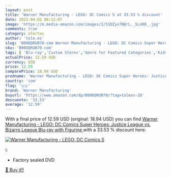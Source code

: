 ```yaml
---
layout: post
title: 'Warner Manufacturing - LEGO: DC Comics S at 33.53 % discount'
date: 2021-04-02 06:12:07
image: 'https://m.media-amazon.com/images/I/51DZyx7NQrL._SL400_.jpg'
comments: true
category: ofertas
author: 'tole.es'
slug: 'B00OQRUB70-com Warner Manufacturing - LEGO: DC Comics Super Heroes:...'
sku: 'B00OQRUB70-com'
tags: [ 'Blu-ray','Custom Stores','Genre for Featured Categories','Kids & Family','Movies','Movies & Films','Movies & TV','Specialty Stores','lego:','warner manufacturing', ]
actualPrice: 12.59 USD
currency: USD
price: 12.59
comparePrice: 18.94 USD
prodname: 'Warner Manufacturing - LEGO: DC Comics Super Heroes: Justice League vs. Bizarro League  Blu-ray   with Figurine '
country: 'com'
flag: '🇺🇸'
brand: 'Warner Manufacturing'
buyurl: 'https://www.amazon.com/dp/B00OQRUB70/?tag=tolees-20'
descuento: '33.53'
average: '12.59'
---
```


With a final price of 12.59 USD (original: 18.94 USD) you can find [Warner Manufacturing - LEGO: DC Comics Super Heroes: Justice League vs. Bizarro League  Blu-ray   with Figurine ](https://www.amazon.com/dp/B00OQRUB70/?tag=tolees-20) with a  33.53 % discount here:

[![Warner Manufacturing - LEGO: DC Comics S](https://m.media-amazon.com/images/I/51DZyx7NQrL._SL400_.jpg)](https://www.amazon.com/dp/B00OQRUB70/?tag=tolees-20)

ℹ️:

- Factory sealed DVD

[🛒 Buy it!!](https://www.amazon.com/dp/B00OQRUB70/?tag=tolees-20)

